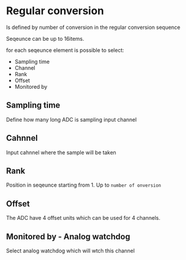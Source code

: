 # Regular conversion

Is defined by number of conversion in the regular conversion sequence

Seqeunce can be up to 16items. 

for each seqeunce element is possible to select:

* Sampling time
* Channel
* Rank 
* Offset
* Monitored by

## Sampling time

Define how many long ADC is sampling input channel


## Cahnnel 

Input cahnnel where the sample will be taken

## Rank

Position in seqeunce
starting from 1. Up to `number of onversion`


## Offset

The ADC have 4 offset units which can be used for 4 channels. 


## Monitored by - Analog watchdog


Select analog watchdog which will wtch this channel 




